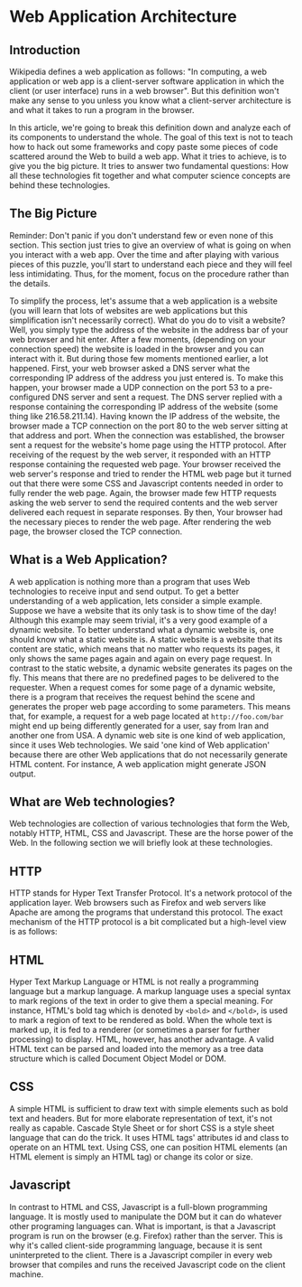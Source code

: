 # Web Application Architecture

## Introduction

Wikipedia defines a web application as follows: "In computing, a web
application or web app is a client-server software application in which the
client (or user interface) runs in a web browser". But this definition won't
make any sense to you unless you know what a client-server architecture is and
what it takes to run a program in the browser.

In this article, we're going to break this definition down and analyze each of
its components to understand the whole. The goal of this text is not to teach
how to hack out some frameworks and copy paste some pieces of code scattered
around the Web to build a web app. What it tries to achieve, is to give you the
big picture. It tries to answer two fundamental questions: How all these
technologies fit together and what computer science concepts are behind these
technologies.

## The Big Picture

Reminder: Don't panic if you don't understand few or even none of this section.
This section just tries to give an overview of what is going on when you
interact with a web app. Over the time and after playing with various pieces of
this puzzle, you'll start to understand each piece and they will feel less
intimidating. Thus, for the moment, focus on the procedure rather than the
details.

To simplify the process, let's assume that a web application is a website (you
will learn that lots of websites are web applications but this simplification
isn't necessarily correct). What do you do to visit a website?  Well, you
simply type the address of the website in the address bar of your web browser
and hit enter. After a few moments, (depending on your connection speed) the
website is loaded in the browser and you can interact with it. But during those
few moments mentioned earlier, a lot happened. First, your web browser asked a
DNS server what the corresponding IP address of the address you just entered
is. To make this happen, your browser made a UDP connection on the port 53 to a
pre-configured DNS server and sent a request. The DNS server replied with a
response containing the corresponding IP address of the website (some thing
like 216.58.211.14). Having known the IP address of the website, the browser
made a TCP connection on the port 80 to the web server sitting at that address
and port. When the connection was established, the browser sent a request for
the website's home page using the HTTP protocol. After receiving of the request
by the web server, it responded with an HTTP response containing the requested
web page. Your browser received the web server's response and tried to render
the HTML web page but it turned out that there were some CSS and Javascript
contents needed in order to fully render the web page. Again, the browser made
few HTTP requests asking the web server to send the required contents and the
web server delivered each request in separate responses. By then, Your browser
had the necessary pieces to render the web page. After rendering the web page,
the browser closed the TCP connection.

## What is a Web Application?

A web application is nothing more than a program that uses Web technologies to
receive input and send output. To get a better understanding of a web
application, lets consider a simple example. Suppose we have a website that its
only task is to show time of the day! Although this example may seem trivial,
it's a very good example of a dynamic website. To better understand what a
dynamic website is, one should know what a static website is. A static website
is a website that its content are static, which means that no matter who
requests its pages, it only shows the same pages again and again on every page
request. In contrast to the static website, a dynamic website generates its
pages on the fly. This means that there are no predefined pages to be delivered
to the requester. When a request comes for some page of a dynamic website,
there is a program that receives the request behind the scene and generates the
proper web page according to some parameters. This means that, for example, a
request for a web page located at `http://foo.com/bar` might end up being
differently generated for a user, say from Iran and another one from USA. A
dynamic web site is one kind of web application, since it uses Web
technologies. We said 'one kind of Web application' because there are other Web
applications that do not necessarily generate HTML content. For instance, A web
application might generate JSON output.

## What are Web technologies?

Web technologies are collection of various technologies that form the Web,
notably HTTP, HTML, CSS and Javascript. These are the horse power of the Web.
In the following section we will briefly look at these technologies.

## HTTP

HTTP stands for Hyper Text Transfer Protocol. It's a network protocol of the
application layer. Web browsers such as Firefox and web servers like Apache are
among the programs that understand this protocol. The exact mechanism of the
HTTP protocol is a bit complicated but a high-level view is as follows:

## HTML

Hyper Text Markup Language or HTML is not really a programming language but a
markup language. A markup language uses a special syntax to mark regions of the
text in order to give them a special meaning. For instance, HTML's bold tag
which is denoted by `<bold>` and `</bold>`, is used to mark a region of text to
be rendered as bold. When the whole text is marked up, it is fed to a renderer
(or sometimes a parser for further processing) to display. HTML, however, has
another advantage. A valid HTML text can be parsed and loaded into the memory
as a tree data structure which is called Document Object Model or DOM.

## CSS

A simple HTML is sufficient to draw text with simple elements such as bold text
and headers. But for more elaborate representation of text, it's not really as
capable. Cascade Style Sheet or for short CSS is a style sheet language that
can do the trick. It uses HTML tags' attributes id and class to operate on an
HTML text. Using CSS, one can position HTML elements (an HTML element is simply
an HTML tag) or change its color or size.

## Javascript

In contrast to HTML and CSS, Javascript is a full-blown programming language.
It is mostly used to manipulate the DOM but it can do whatever other programing
languages can. What is important, is that a Javascript program is run on the
browser (e.g. Firefox) rather than the server. This is why it's called
client-side programming language, because it is sent uninterpreted to the
client. There is a Javascript compiler in every web browser that compiles and
runs the received Javascript code on the client machine.
